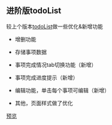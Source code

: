 ## 进阶版todoList

较上个版本[todoList](https://zhangyoung99.github.io/vue-demo/todo/page.html)做一些优化&新增功能

- 增删功能
- 存储事项数据
- 事项完成情况tab切换功能（新增）
- 事项完成进度提示（新增）
- 编辑功能，单击每个事项可编辑（新增）

- 其他，页面样式做了优化

[预览](https://zhangyoung99.github.io/vue-demo/todoList/index.html)

